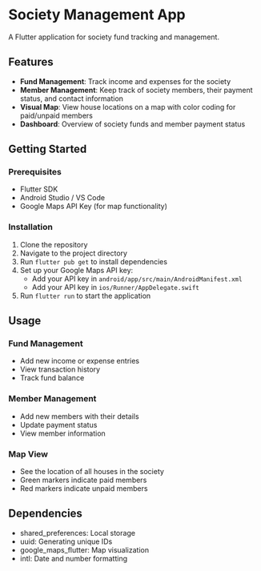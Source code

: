 # Society Management App

A Flutter application for society fund tracking and management.

## Features

- **Fund Management**: Track income and expenses for the society
- **Member Management**: Keep track of society members, their payment status, and contact information
- **Visual Map**: View house locations on a map with color coding for paid/unpaid members
- **Dashboard**: Overview of society funds and member payment status

## Getting Started

### Prerequisites

- Flutter SDK
- Android Studio / VS Code
- Google Maps API Key (for map functionality)

### Installation

1. Clone the repository
2. Navigate to the project directory
3. Run `flutter pub get` to install dependencies
4. Set up your Google Maps API key:
   - Add your API key in `android/app/src/main/AndroidManifest.xml`
   - Add your API key in `ios/Runner/AppDelegate.swift`
5. Run `flutter run` to start the application

## Usage

### Fund Management
- Add new income or expense entries
- View transaction history
- Track fund balance

### Member Management
- Add new members with their details
- Update payment status
- View member information

### Map View
- See the location of all houses in the society
- Green markers indicate paid members
- Red markers indicate unpaid members

## Dependencies

- shared_preferences: Local storage
- uuid: Generating unique IDs
- google_maps_flutter: Map visualization
- intl: Date and number formatting 